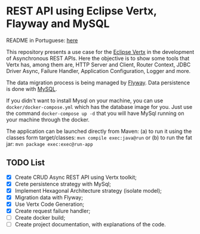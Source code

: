 # REST API using Eclipse Vertx, Flayway and MySQL

README in Portuguese: [here](docs/README.md)

This repository presents a use case for the [Eclipse Vertx](https://vertx.io/) in the development of Asynchronous REST APIs. Here the objective is to show some tools that Vertx has, among them are, HTTP Server and Client, Router Context, JDBC Driver Async, Failure Handler, Application Configuration, Logger and more.

The data migration process is being managed by [Flyway](https://flywaydb.org/). Data persistence is done with [MySQL](https://www.mysql.com/).

If you didn't want to install Mysql on your machine, you can use `docker/docker-compose.yml` which has the database image for you. Just use the command `docker-compose up -d` that you will have MySql running on your machine through the docker.

The application can be launched directly from Maven: (a) to run it using the classes form target/classes: `mvn compile exec:java@run` or (b) to run the fat jar: `mvn package exec:exec@run-app`

## TODO List
- [x] Create CRUD Async REST API  using Vertx toolkit;
- [x] Crete persistence strategy with MySql;
- [x] Implement Hexagonal Architecture strategy (isolate model);
- [x] Migration data with Flyway;
- [X] Use Vertx Code Generation;
- [x] Create request failure handler;
- [ ] Create docker build;
- [ ] Create project documentation, with explanations of the code.
